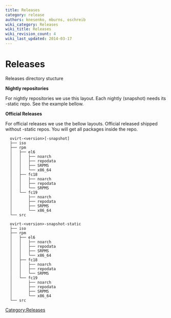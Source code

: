 ```yaml
---
title: Releases
category: release
authors: knesenko, mburns, oschreib
wiki_category: Releases
wiki_title: Releases
wiki_revision_count: 4
wiki_last_updated: 2014-03-17
---
```


# Releases

Releases directory stucture

**Nightly repositories**

For nightly repositories we use this layout. Each nightly (snapshot) needs its -static repo. See the example bellow.

**Official Releases**

For official releases we use the bellow layouts. Official released shipped without -static repos. You will get all packages inside the repo.

      ovirt-<version>[-snapshot]
      ├── iso
      ├── rpm
      │   ├── el6
      │   │   ├── noarch
      │   │   ├── repodata
      │   │   ├── SRPMS
      │   │   └── x86_64
      │   ├── fc18
      │   │   ├── noarch
      │   │   ├── repodata
      │   │   └── SRPMS
      │   └── fc19
      │       ├── noarch
      │       ├── repodata
      │       ├── SRPMS
      │       └── x86_64
      └── src

      ovirt-<version>-snapshot-static
      ├── iso
      ├── rpm
      │   ├── el6
      │   │   ├── noarch
      │   │   ├── repodata
      │   │   ├── SRPMS
      │   │   └── x86_64
      │   ├── fc18
      │   │   ├── noarch
      │   │   ├── repodata
      │   │   └── SRPMS
      │   └── fc19
      │       ├── noarch
      │       ├── repodata
      │       ├── SRPMS
      │       └── x86_64
      └── src

<Category:Releases>

